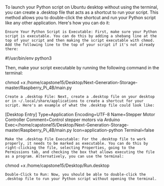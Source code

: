 To launch your Python script on Ubuntu desktop without using the terminal, you can create a .desktop file that acts as a shortcut to run your script. This method allows you to double-click the shortcut and run your Python script like any other application. Here's how you can do it:

    Ensure Your Python Script is Executable: First, make sure your Python script is executable. You can do this by adding a shebang line at the top of your script and then making the script executable with chmod. Add the following line to the top of your script if it's not already there:

#!/usr/bin/env python3

Then, make your script executable by running the following command in the terminal:

chmod +x /home/capstone15/Desktop/Next-Generation-Storage-master/Raspberry_Pi_4B/main.py



    Create a .desktop File: Next, create a .desktop file on your desktop or in ~/.local/share/applications to create a shortcut for your script. Here's an example of what the .desktop file could look like:

[Desktop Entry]
Type=Application
Encoding=UTF-8
Name=Stepper Motor Controller
Comment=Control stepper motors via Arduino
Exec=/home/capstone15/Desktop/Next-Generation-Storage-master/Raspberry_Pi_4B/main.py
Icon=application-python
Terminal=false



    Make the .desktop File Executable: For the .desktop file to work properly, it needs to be marked as executable. You can do this by right-clicking the file, selecting Properties, going to the Permissions tab, and checking the box that allows executing the file as a program. Alternatively, you can use the terminal:

chmod +x /home/capstone15/Desktop/Run.desktop



    Double-Click to Run: Now, you should be able to double-click the .desktop file to run your Python script without opening the terminal.


